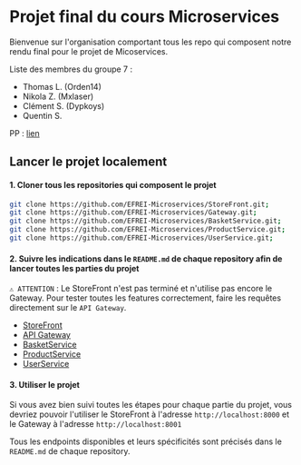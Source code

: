 # Projet final du cours Microservices

Bienvenue sur l'organisation comportant tous les repo qui composent notre rendu final pour le projet de Micoservices.  

Liste des membres du groupe 7 :  
- Thomas L. (Orden14)
- Nikola Z. (Mxlaser)
- Clément S. (Dypkoys)
- Quentin S.  

PP : [lien](https://www.canva.com/design/DAGW6jsMuKM/cq3mYR8yIPxxGXE6T5xwoA/edit)

## Lancer le projet localement 

#### 1. Cloner tous les repositories qui composent le projet
```bash
git clone https://github.com/EFREI-Microservices/StoreFront.git;
git clone https://github.com/EFREI-Microservices/Gateway.git;
git clone https://github.com/EFREI-Microservices/BasketService.git;
git clone https://github.com/EFREI-Microservices/ProductService.git;
git clone https://github.com/EFREI-Microservices/UserService.git;
```

#### 2. Suivre les indications dans le `README.md` de chaque repository afin de lancer toutes les parties du projet

`⚠️ ATTENTION` : Le StoreFront n'est pas terminé et n'utilise pas encore le Gateway. Pour tester toutes les features correctement, faire les requêtes directement sur le `API Gateway`.

- [StoreFront](https://github.com/EFREI-Microservices/StoreFront)
- [API Gateway](https://github.com/EFREI-Microservices/Gateway)
- [BasketService](https://github.com/EFREI-Microservices/BasketService)
- [ProductService](https://github.com/EFREI-Microservices/ProductService)
- [UserService](https://github.com/EFREI-Microservices/UserService)


#### 3. Utiliser le projet
Si vous avez bien suivi toutes les étapes pour chaque partie du projet, vous devriez pouvoir l'utiliser le StoreFront à l'adresse `http://localhost:8000` et le Gateway à l'adresse `http://localhost:8001`

Tous les endpoints disponibles et leurs spécificités sont précisés dans le `README.md` de chaque repository.
